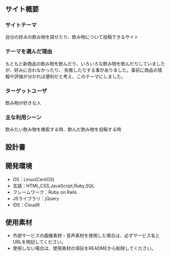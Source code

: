 # <beverage>

## サイト概要
### サイトテーマ
自分の好みの飲み物を探せたり、飲み物について投稿できるサイト

### テーマを選んだ理由
もともと新商品の飲み物を飲んだり、いろいろな飲み物を飲んだりしていましたが、好みに合わなかったり、
失敗したりする事がありました。事前に商品の情報や評価が分かれば便利だと考え、このテーマにしました。
### ターゲットユーザ
飲み物が好きな人

### 主な利用シーン
飲みたい飲み物を検索する時、飲んだ飲み物を投稿する時

## 設計書


## 開発環境
- OS：Linux(CentOS)
- 言語：HTML,CSS,JavaScript,Ruby,SQL
- フレームワーク：Ruby on Rails
- JSライブラリ：jQuery
- IDE：Cloud9

## 使用素材
- 外部サービスの画像素材・音声素材を使用した場合は、必ずサービス名とURLを明記してください。
- 使用しない場合は、使用素材の項目をREADMEから削除してください。